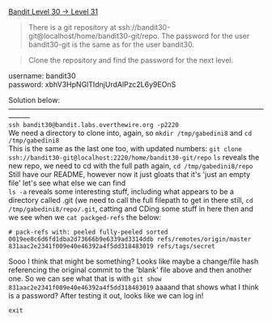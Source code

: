 [Bandit Level 30 → Level 31](https://overthewire.org/wargames/bandit/bandit31.html)

>There is a git repository at ssh://bandit30-git@localhost/home/bandit30-git/repo. The password for the user bandit30-git is the same as for the user bandit30.  

>Clone the repository and find the password for the next level.  

username: bandit30  
password: xbhV3HpNGlTIdnjUrdAlPzc2L6y9EOnS  

Solution below:  
———————————————————————————————————————  
`ssh bandit30@bandit.labs.overthewire.org -p2220`  
We need a directory to clone into, again, so `mkdir /tmp/gabedini8` and `cd /tmp/gabedini8`  
This is the same as the last one too, with updated numbers: `git clone ssh://bandit30-git@localhost:2220/home/bandit30-git/repo` 
`ls` reveals the new repo, we need to cd with the full path again, `cd /tmp/gabedini8/repo`  
Still have our README, however now it just gloats that it's 'just an empty file' let's see what else we can find  
`ls -a` reveals some interesting stuff, including what appears to be a directory called .git (we need to call the full filepath to get in there still, `cd /tmp/gabedini8/repo/.git`, catting and CDing some stuff in here then and we see when we `cat packged-refs` the below:  
```
# pack-refs with: peeled fully-peeled sorted 
0019ee8c6d6fd1dba2d73666b9e6339ad3314ddb refs/remotes/origin/master
831aac2e2341f009e40e46392a4f5dd318483019 refs/tags/secret
```  
Sooo I think that might be something? Looks like maybe a change/file hash referencing the original commit to the 'blank' file above and then another one. So we can see what that is with `git show 831aac2e2341f009e40e46392a4f5dd318483019` aaaand that shows what I think is a password? After testing it out, looks like we can log in!  

`exit`  